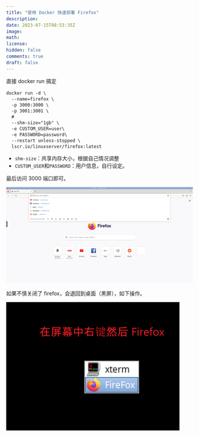 ```yaml
---
title: "使用 Docker 快速部署 Firefox"
description: 
date: 2023-07-15T08:53:35Z
image: 
math: 
license: 
hidden: false
comments: true
draft: false
---
```


直接 docker run 搞定

```
docker run -d \
  --name=firefox \
  -p 3000:3000 \
  -p 3001:3001 \
  # 
  --shm-size="1gb" \
  -e CUSTOM_USER=user\
  -e PASSWORD=password\
  --restart unless-stopped \
  lscr.io/linuxserver/firefox:latest
```


- `shm-size`：共享内存大小，根据自己情况调整
- `CUSTOM_USER`和`PASSWORD`：用户信息，自行设定。

最后访问 3000 端口即可。

![Alt text](image.png)

如果不慎关闭了 firefox，会退回到桌面（黑屏），如下操作。

![Alt text](image-1.png)
